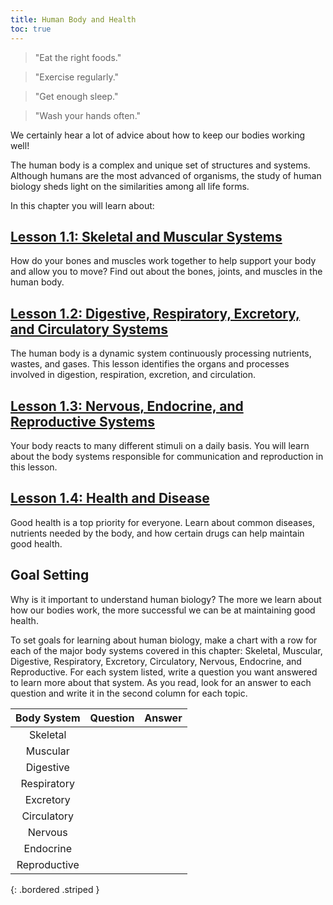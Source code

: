 ```yaml
---
title: Human Body and Health
toc: true
---
```

> "Eat the right foods."

> "Exercise regularly."

> "Get enough sleep."

> "Wash your hands often."

We certainly hear a lot of advice about how to keep our bodies working well! 

The human body is a complex and unique set of structures and systems. Although humans are the most advanced of organisms, the study of human biology sheds light on the similarities among all life forms.

In this chapter you will learn about:

## [Lesson 1.1: Skeletal and Muscular Systems](lesson-1.1)

How do your bones and muscles work together to help support your body and allow you to move? Find out about the bones, joints, and muscles in the human body.

## [Lesson 1.2: Digestive, Respiratory, Excretory, and Circulatory Systems](lesson-1.2)

The human body is a dynamic system continuously processing nutrients, wastes, and gases. This lesson identifies the organs and processes involved in digestion, respiration, excretion, and circulation.

## [Lesson 1.3: Nervous, Endocrine, and Reproductive Systems](lesson-1.3)

Your body reacts to many different stimuli on a daily basis. You will learn about the body systems responsible for communication and reproduction in this lesson.

## [Lesson 1.4: Health and Disease](lesson-1.4)

Good health is a top priority for everyone. Learn about common diseases, nutrients needed by the body, and how certain drugs can help maintain good health.

## Goal Setting

Why is it important to understand human biology? The more we learn about how our bodies work, the more successful we can be at maintaining good health.

To set goals for learning about human biology, make a chart with a row for each of the major body systems covered in this chapter: Skeletal, Muscular, Digestive, Respiratory, Excretory, Circulatory, Nervous, Endocrine, and Reproductive. For each system listed, write a question you want answered to learn more about that system. As you read, look for an answer to each question and write it in the second column for each topic.

| Body System | Question | Answer |
|:-:|:-:|:-:|
| Skeletal |  |  |
| Muscular |  |  |
| Digestive |  |  |
| Respiratory |  |  |
| Excretory |  |  |
| Circulatory |  |  |
| Nervous |  |  |
| Endocrine |  |  |
| Reproductive |  |  |
{: .bordered .striped }